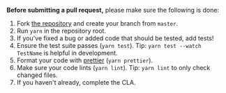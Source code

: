 **Before submitting a pull request,** please make sure the following is done:

1. Fork [the repository](<%= repositoryUrl %>) and create your branch from `master`.
2. Run `yarn` in the repository root.
3. If you've fixed a bug or added code that should be tested, add tests!
4. Ensure the test suite passes (`yarn test`). Tip: `yarn test --watch TestName` is helpful in development.
5. Format your code with [prettier](https://github.com/prettier/prettier) (`yarn prettier`).
6. Make sure your code lints (`yarn lint`). Tip: `yarn lint` to only check changed files.
7. If you haven't already, complete the CLA.
